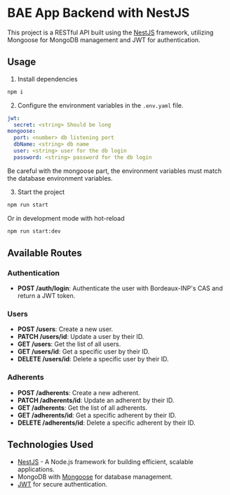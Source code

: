 # BAE App Backend with NestJS

This project is a RESTful API built using the [NestJS](https://nestjs.com/) framework, utilizing Mongoose for MongoDB management and JWT for authentication.

## Usage
1. Install dependencies
  ```bash
  npm i
  ```
2. Configure the environment variables in the `.env.yaml` file.
  ```yml
  jwt: 
    secret: <string> Should be long
  mongoose:
    port: <number> db listening port
    dbName: <string> db name
    user: <string> user for the db login
    password: <string> password for the db login
  ```
  Be careful with the mongoose part, the environment variables must match the database environment variables.

3. Start the project
  ```bash
  npm run start
  ```
  Or in development mode with hot-reload
  ```bash
  npm run start:dev
  ```

## Available Routes
### Authentication
- **POST /auth/login**: Authenticate the user with Bordeaux-INP's CAS and return a JWT token.

### Users
- **POST /users**: Create a new user.
- **PATCH /users/id**: Update a user by their ID.
- **GET /users**: Get the list of all users.
- **GET /users/id**: Get a specific user by their ID.
- **DELETE /users/id**: Delete a specific user by their ID.

### Adherents
- **POST /adherents**: Create a new adherent. 
- **PATCH /adherents/id**: Update an adherent by their ID.
- **GET /adherents**: Get the list of all adherents.  
- **GET /adherents/id**: Get a specific adherent by their ID.
- **DELETE /adherents/id**: Delete a specific adherent by their ID.

## Technologies Used
- [NestJS](https://nestjs.com/) - A Node.js framework for building efficient, scalable applications.
- MongoDB with [Mongoose](https://docs.nestjs.com/techniques/mongodb) for database management.
- [JWT](https://docs.nestjs.com/security/authentication#jwt-token) for secure authentication.
